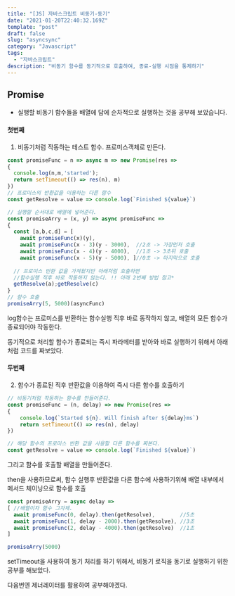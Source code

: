```yaml
---
title: "[JS] 자바스크립트 비동기-동기"
date: "2021-01-20T22:40:32.169Z"
template: "post"
draft: false
slug: "asyncsync"
category: "Javascript"
tags:
  - "자바스크립트"
description: "비동기 함수를 동기적으로 호출하여, 종료-실행 시점을 통제하기"
---
```

## Promise
- 실행할 비동기 함수들을 배열에 담에 순차적으로 실행하는 것을 공부해 보았습니다.

#### 첫번째

1. 비동기처럼 작동하는 테스트 함수. 프로미스객체로 만든다.

``` javascript
const promiseFunc = n => async m => new Promise(res => 
{
  console.log(n,m,'started');
  return setTimeout(() => res(n), m)
})
// 프로미스의 반환값을 이용하는 다른 함수
const getResolve = value => console.log(`Finished ${value}`)

// 실행할 순서대로 배열에 넣어준다.
const promiseArry = (x, y) => async promiseFunc =>
{
  const [a,b,c,d] = [
    await promiseFunc(x)(y), 
    await promiseFunc(x - 3)(y - 3000),  //2초 -> 가장먼저 호출
    await promiseFunc(x - 4)(y - 4000),  //1초 -> 3초뒤 호출
    await promiseFunc(x - 5)(y - 5000), ]//0초 -> 마지막으로 호출
  
  // 프로미스 반환 값을 가져왔지만 아래처럼 호출하면 
  //함수실행 직후 바로 작동하지 않는다. !! 아래 2번째 방법 참고*
  getResolve(a);getResolve(c)
}
// 함수 호출
promiseArry(5, 5000)(asyncFunc)

```

log함수는 프로미스를 반환하는 함수실행 직후 바로 동작하지 않고, 
배열의 모든 함수가 종료되어야 작동한다.

동기적으로 처리할 함수가 종료되는 즉시 파라메터를 받아와
바로 실행하기 위해서 아래처럼 코드를 짜보았다.


#### 두번째

2. 함수가 종료된 직후 반환값을 이용하여 즉시 다른 함수를 호출하기

``` javascript
// 비동기처럼 작동하는 함수를 만들어준다.
const promiseFunc = (n, delay) => new Promise(res => 
{
    console.log(`Started ${n}. Will finish after ${delay}ms`)
    return setTimeout(() => res(n), delay)
})

// 해당 함수의 프로미스 반환 값을 사용할 다른 함수를 짜본다.
const getResolve = value => console.log(`Finished ${value}`)

```

그리고 함수를 호출할 배열을 만들어준다.

then을 사용하므로써, 함수 실행후 반환값을 다른 함수에 사용하기위해
배열 내부에서 메서드 체이닝으로 함수를 호출

``` javascript
const promiseArry = async delay => 
[ //배열이자 함수 그자체.
  await promiseFunc(0, delay).then(getResolve),        //5초 
  await promiseFunc(1, delay - 2000).then(getResolve), //3초 
  await promiseFunc(2, delay - 4000).then(getResolve)  //1초 
]

promiseArry(5000)
```

setTimeout을 사용하여 동기 처리를 하기 위해서, 비동기 로직을 동기로 
실행하기 위한 공부를 해보았다.


다음번엔 제너레이터를 활용하여 공부해야겠다.